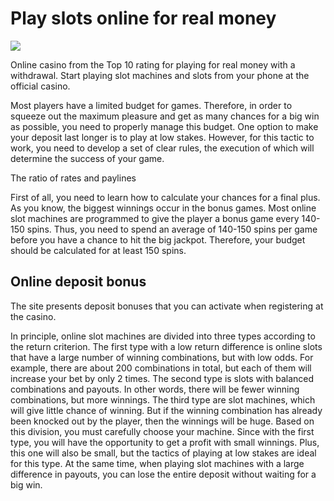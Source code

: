 # Play slots online for real money

[![](http://i.ibb.co/hR2qzTk/casino.png)](http://playandclickcasinos.com/)

Online casino from the Top 10 rating for playing for real money with a withdrawal. Start playing slot machines and slots from your phone at the official casino.

Most players have a limited budget for games. Therefore, in order to squeeze out the maximum pleasure and get as many chances for a big win as possible, you need to properly manage this budget. One option to make your deposit last longer is to play at low stakes. However, for this tactic to work, you need to develop a set of clear rules, the execution of which will determine the success of your game.

The ratio of rates and paylines

First of all, you need to learn how to calculate your chances for a final plus. As you know, the biggest winnings occur in the bonus games. Most online slot machines are programmed to give the player a bonus game every 140-150 spins. Thus, you need to spend an average of 140-150 spins per game before you have a chance to hit the big jackpot. Therefore, your budget should be calculated for at least 150 spins.

## Online deposit bonus

The site presents deposit bonuses that you can activate when registering at the casino. 

In principle, online slot machines are divided into three types according to the return criterion. The first type with a low return difference is online slots that have a large number of winning combinations, but with low odds. For example, there are about 200 combinations in total, but each of them will increase your bet by only 2 times. The second type is slots with balanced combinations and payouts. In other words, there will be fewer winning combinations, but more winnings. The third type are slot machines, which will give little chance of winning. But if the winning combination has already been knocked out by the player, then the winnings will be huge.
Based on this division, you must carefully choose your machine. Since with the first type, you will have the opportunity to get a profit with small winnings. Plus, this one will also be small, but the tactics of playing at low stakes are ideal for this type. At the same time, when playing slot machines with a large difference in payouts, you can lose the entire deposit without waiting for a big win.

